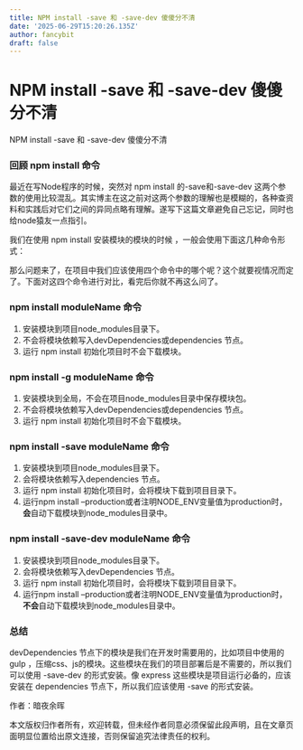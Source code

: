 ```yaml
---
title: NPM install -save 和 -save-dev 傻傻分不清
date: '2025-06-29T15:20:26.135Z'
author: fancybit
draft: false
---
```

<div class="header"><h1 class="single-title animate__animated animate__pulse animate__faster">NPM install -save 和 -save-dev 傻傻分不清</h1></div>

<div class="content" id="content"><p><!-- raw HTML omitted -->NPM install -save 和 -save-dev 傻傻分不清<!-- raw HTML omitted --></p><!-- raw HTML omitted --><h3 id="回顾-npm-install-命令">回顾 npm install 命令</h3><p>最近在写Node程序的时候，突然对 npm install 的-save和-save-dev 这两个参数的使用比较混乱。其实博主在这之前对这两个参数的理解也是模糊的，各种查资料和实践后对它们之间的异同点略有理解。遂写下这篇文章避免自己忘记，同时也给node猿友一点指引。</p><p>我们在使用 npm install 安装模块的模块的时候 ，一般会使用下面这几种命令形式：<!-- raw HTML omitted --></p><!-- raw HTML omitted --><precode language="" precodenum="0"></precode><!-- raw HTML omitted --><p>那么问题来了，在项目中我们应该使用四个命令中的哪个呢？这个就要视情况而定了。下面对这四个命令进行对比，看完后你就不再这么问了。</p><h3 id="npm-install-modulename-命令">npm install moduleName 命令</h3><ol><li>安装模块到项目node_modules目录下。</li><li>不会将模块依赖写入devDependencies或dependencies 节点。</li><li>运行 npm install 初始化项目时不会下载模块。</li></ol><h3 id="npm-install--g-modulename-命令">npm install -g moduleName 命令</h3><ol><li>安装模块到全局，不会在项目node_modules目录中保存模块包。</li><li>不会将模块依赖写入devDependencies或dependencies 节点。</li><li>运行 npm install 初始化项目时不会下载模块。</li></ol><h3 id="npm-install--save-modulename-命令">npm install -save moduleName 命令</h3><ol><li>安装模块到项目node_modules目录下。</li><li>会将模块依赖写入dependencies 节点。</li><li>运行 npm install 初始化项目时，会将模块下载到项目目录下。</li><li>运行npm install –production或者注明NODE_ENV变量值为production时，<strong>会</strong>自动下载模块到node_modules目录中。</li></ol><h3 id="npm-install--save-dev-modulename-命令">npm install -save-dev moduleName 命令</h3><ol><li>安装模块到项目node_modules目录下。</li><li>会将模块依赖写入devDependencies 节点。</li><li>运行 npm install 初始化项目时，会将模块下载到项目目录下。</li><li>运行npm install –production或者注明NODE_ENV变量值为production时，<strong>不会</strong>自动下载模块到node_modules目录中。</li></ol><h3 id="总结">总结</h3><p>devDependencies 节点下的模块是我们在开发时需要用的，比如项目中使用的 gulp ，压缩css、js的模块。这些模块在我们的项目部署后是不需要的，所以我们可以使用 -save-dev 的形式安装。像 express 这些模块是项目运行必备的，应该安装在 dependencies 节点下，所以我们应该使用 -save 的形式安装。</p><p>作者：<!-- raw HTML omitted -->暗夜余晖<!-- raw HTML omitted --></p><p>本文版权归作者所有，欢迎转载，但未经作者同意必须保留此段声明，且在文章页面明显位置给出原文连接，否则保留追究法律责任的权利。</p></div>

